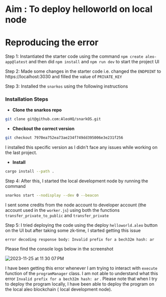 # Aim : To deploy helloworld on local node 

# Reproducing the error

Step 1: Instantiated the starter code using the command `npm create aleo-app@latest`  and then did `npm install` and `npm run dev` to start the project UI

Step 2: Made some changes in the starter code i.e. changed the `ENDPOINT` to https://localhost:3030 and filled the value of `PRIVATE_KEY`

Step 3: Installed the `snarkos`  using the following instructions

### Installation Steps

* **Clone the snarkos repo**

```sh
git clone git@github.com:AleoHQ/snarkOS.git
```

* **Checkout the correct version**

```sh
git checkout 7970ea752ea73ae234f749dd395006e3e231f256
```

I installed this specific version as I didn't face any issues while working on the last project.

* **Install**

```bash
cargo install --path .
```

Step 4: After this, I started  the local development node by running the command

````bash
snarkos start --nodisplay --dev 0 --beacon
````


I sent some credits from the node account to developer account (the account used in the `worker.js`) using both the functions `transfer_private_to_public` and `transfer_private`





Step 5: I tried deploying the code using the deploy `helloworld.aleo` button on the UI but after taking some zk-time, I started getting this issue

```
error decoding response body: Invalid prefix for a bech32m hash: ar
```

Please find the console logs below in the screenshot 

![ 2023-11-25 at 11 30 07 PM](https://github.com/consentsam/create-aleo-demo/assets/16432541/0075cd13-b88f-4aa2-add5-f4b1aa4433e4)


I have been getting this error whenever I am trying to interact with `execute` function of the `programManager` class. I am not able to understand what this error `Invalid prefix for a bech32m hash: ar` . Please note that when I try to deploy the program locally, I have been able to deploy the program on the local aleo blockchain ( local development node).
